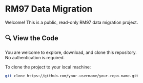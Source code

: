 # RM97 Data Migration

Welcome! This is a public, read-only RM97 data migration project.

## 🔍 View the Code

You are welcome to explore, download, and clone this repository.  
No authentication is required.

To clone the project to your local machine:

```bash
git clone https://github.com/your-username/your-repo-name.git
